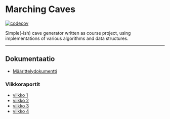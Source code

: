 Marching Caves
==============
[![codecov](https://codecov.io/gh/Kailari/marching-caves/branch/master/graph/badge.svg)](https://codecov.io/gh/Kailari/marching-caves)

Simple(-ish) cave generator written as course project, using implementations of various algorithms and data structures.

--------------
Dokumentaatio
-------------
- [Määrittelydokumentti](./dokumentaatio/määrittely.md)

### Viikkoraportit
 - [viikko 1](./dokumentaatio/viikko_1.md)
 - [viikko 2](./dokumentaatio/viikko_2.md)
 - [viikko 3](./dokumentaatio/viikko_3.md)
 - [viikko 4](./dokumentaatio/viikko_4.md)
